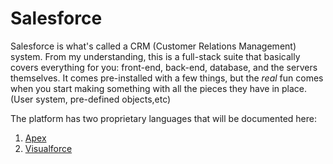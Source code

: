# Salesforce

Salesforce is what's called a CRM (Customer Relations Management) system. From my understanding, this is a full-stack suite that basically covers everything for you: front-end, back-end, database, and the servers themselves. It comes pre-installed with a few things, but the *real* fun comes when you start making something with all the pieces they have in place. (User system, pre-defined objects,etc)

The platform has two proprietary languages that will be documented here:
1. [Apex](./apex.md)
1. [Visualforce](./visualforce.md)